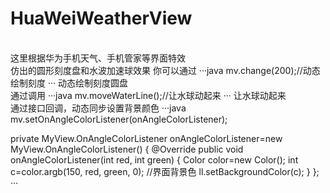# HuaWeiWeatherView
<br>
这里根据华为手机天气、手机管家等界面特效
<br>
仿出的圆形刻度盘和水波加速球效果
你可以通过
···java
mv.change(200);//动态绘制刻度
···
动态绘制刻度圆盘
<br>
通过调用
···java
mv.moveWaterLine();//让水球动起来
···
让水球动起来
<br>
通过接口回调，动态同步设置背景颜色
···java
 mv.setOnAngleColorListener(onAngleColorListener);
 
 private MyView.OnAngleColorListener onAngleColorListener=new MyView.OnAngleColorListener() {
        @Override
        public void onAngleColorListener(int red, int green) {
            Color color=new Color();
            int c=color.argb(150, red, green, 0);
            //界面背景色
            ll.setBackgroundColor(c);
        }
    };
···


